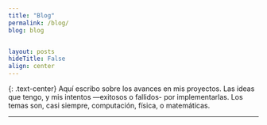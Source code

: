 ```yaml
---
title: "Blog"
permalink: /blog/
blog: blog


layout: posts
hideTitle: False
align: center
---
```


{: .text-center}
Aquí escribo sobre los avances en mis proyectos. Las ideas que tengo, y mis intentos —exitosos o fallidos- por implementarlas. Los temas son, casi siempre, computación, física, o matemáticas.

---